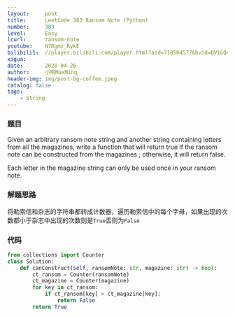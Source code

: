 ```yaml
---
layout:     post
title:      LeetCode 383 Ransom Note (Python)
number:     383
level:      Easy
lcurl:      ransom-note
youtube:    N7Rgmz_RykE
bilibili1:  //player.bilibili.com/player.html?aid=710504577&bvid=BV1GQ4y1N7Q5&cid=186454929&page=1
xigua:      
date:       2020-04-26
author:     小明MaxMing
header-img: img/post-bg-coffee.jpeg
catalog: false
tags:
    - String
---
```


### 题目

Given an arbitrary ransom note string and another string containing letters from all the magazines, write a function that will return true if the ransom note can be constructed from the magazines ; otherwise, it will return false.

Each letter in the magazine string can only be used once in your ransom note.

### 解题思路

将勒索信和杂志的字符串都转成计数器，遍历勒索信中的每个字母，如果出现的次数都小于杂志中出现的次数则是`True`否则为`False`

### 代码
```python
from collections import Counter
class Solution:
    def canConstruct(self, ransomNote: str, magazine: str) -> bool:
        ct_ransom = Counter(ransomNote)
        ct_magazine = Counter(magazine)
        for key in ct_ransom:
            if ct_ransom[key] > ct_magazine[key]:
                return False
        return True
```
